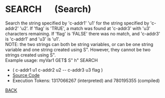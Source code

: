 # SEARCH &emsp; (Search)
Search the string specified by 'c-addr1' 'u1' for the string specified by 'c-addr2' 'u2'. If 'flag' is 'TRUE', a match was found at 'c-addr3' with 'u3' characters remaining. If 'flag' is 'FALSE' there was no match, and 'c-addr3' is 'c-addr1' and 'u3' is 'u1'.<br/>NOTE: the two strings can both be string variables, or can be one string variable and one string created using S". However, they cannot be two strings created using S".<br/>Example usage: myVar1 GET$ S" h" SEARCH
* ( c-addr1 u1 c-addr2 u2 -- c-addr3 u3 flag )
* [Source Code](../words/shando/Search.cs)
* Execution Tokens: 1317066267 (interpreted) and 780195355 (compiled)


[BACK](builtins.md#Search)
